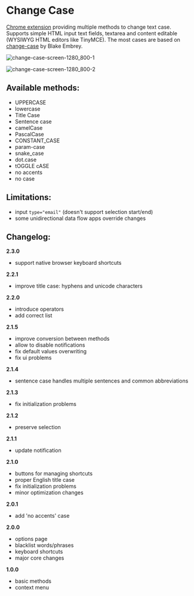 # Change Case

[Chrome extension](https://chrome.google.com/webstore/detail/change-case/lpakoahdokkkonadfppfgmednkknpgbm) providing multiple methods to change text case. Supports simple HTML input text fields, textarea and content editable (WYSIWYG HTML editors like TinyMCE). The most cases are based on [change-case](https://github.com/blakeembrey/change-case) by Blake Embrey.

![change-case-screen-1280_800-1](https://user-images.githubusercontent.com/13873576/44309481-acef8d80-a3c7-11e8-97ac-7137d32218ef.png)

![change-case-screen-1280_800-2](https://user-images.githubusercontent.com/13873576/44309482-acef8d80-a3c7-11e8-8024-c15710d6a49e.png)

## Available methods:

- UPPERCASE
- lowercase
- Title Case
- Sentence case
- camelCase
- PascalCase
- CONSTANT_CASE
- param-case
- snake_case
- dot.case
- tOGGLE cASE
- no accents
- no case

## Limitations:

- input `type="email"` (doesn't support selection start/end)
- some unidirectional data flow apps override changes

## Changelog:

**2.3.0**
- support native browser keyboard shortcuts

**2.2.1**
- improve title case: hyphens and unicode characters

**2.2.0**
- introduce operators
- add correct list

**2.1.5**
- improve conversion between methods
- allow to disable notifications
- fix default values overwriting
- fix ui problems

**2.1.4**
- sentence case handles multiple sentences and common abbreviations

**2.1.3**
- fix initialization problems

**2.1.2**
- preserve selection

**2.1.1**
- update notification

**2.1.0**
- buttons for managing shortcuts
- proper English title case
- fix initialization problems
- minor optimization changes

**2.0.1**
- add 'no accents' case

**2.0.0**
- options page
- blacklist words/phrases
- keyboard shortcuts
- major core changes

**1.0.0**
- basic methods
- context menu
